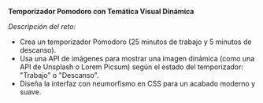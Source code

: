 **Temporizador Pomodoro con Temática Visual Dinámica**

*Descripción del reto:*

- Crea un temporizador Pomodoro (25 minutos de trabajo y 5 minutos de descanso).
- Usa una API de imágenes para mostrar una imagen dinámica (como una API de Unsplash o Lorem Picsum) según el estado del temporizador: "Trabajo" o "Descanso".
- Diseña la interfaz con neumorfismo en CSS para un acabado moderno y suave.